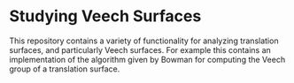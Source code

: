 # Studying Veech Surfaces

This repository contains a variety of functionality for analyzing translation surfaces, and particularly Veech surfaces.  For example this contains an implementation of the algorithm given by Bowman for computing the Veech group of a translation surface.  
